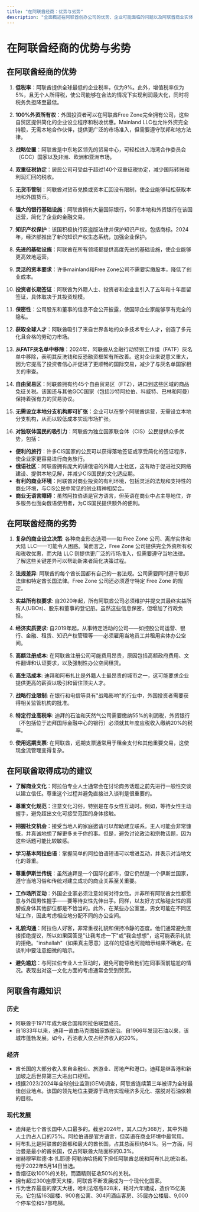 ```yaml
---
title: "在阿联酋经商：优势与劣势"
description: "全面概述在阿联酋创办公司的优势、企业可能面临的问题以及阿联酋商业实体的最佳用途。"
---
```


# 在阿联酋经商的优势与劣势

## 在阿联酋经商的优势

1. **低税率**：阿联酋提供全球最低的企业税率，仅为9%。此外，增值税率仅为5%，且无个人所得税，使公司能够在合法的情况下实现利润最大化，同时将税务负担降至最低。

2. **100%外资所有权**：外国投资者可以在阿联酋Free Zone完全拥有公司，这些自贸区提供简化的企业设立程序和税收优惠。Mainland LLC也允许外资完全持股，无需本地合作伙伴，提供更广泛的市场准入，但需要遵守联邦和地方法律。

3. **战略位置**：阿联酋是中东地区领先的贸易中心，可轻松进入海湾合作委员会（GCC）国家以及非洲、欧洲和亚洲市场。

4. **双重征税协定**：居民公司可受益于超过140个双重征税协定，减少国际转账和利润汇回的税收。

5. **无货币管制**：阿联酋对货币兑换或资本汇回没有限制，使企业能够轻松获取本地和外国货币。

6. **强大的银行基础设施**：阿联酋拥有大量国际银行，50家本地和外资银行在该国运营，简化了企业的金融交易。

7. **知识产权保护**：该国积极执行反盗版法律并保护知识产权，包括商标。2024年，经济部推出了新的知识产权生态系统，加强企业保护。

8. **先进的基础设施**：阿联酋在所有领域都提供高度先进的基础设施，使企业能够更高效地运营。

9. **灵活的资本要求**：许多mainland和Free Zone公司不需要实缴股本，降低了创业成本。

10. **投资者长期签证**：阿联酋为外籍人士、投资者和企业主引入了五年和十年居留签证，具体取决于其投资规模。

11. **保密性**：公司股东和董事的信息不会公开披露，使国际企业家能够享有完全的隐私。

12. **获取全球人才**：阿联酋吸引了来自世界各地的众多技术专业人才，创造了多元化且合格的劳动力市场。

13. **从FATF灰名单中移除**：2024年，阿联酋从金融行动特别工作组（FATF）灰名单中移除，表明其反洗钱和反恐融资框架有所改善。这对企业来说意义重大，因为它提高了投资者信心并促进了更顺畅的国际交易，减少了与灰名单国家相关的审查。

14. **自由贸易区**：阿联酋拥有约45个自由贸易区（FTZ），进口到这些区域的商品免征关税。该国还与其他GCC国家（包括沙特阿拉伯、科威特、巴林和阿曼）保持着强有力的贸易协议。

15. **无需设立本地分支机构即可扩张**：企业可以在整个阿联酋运营，无需设立本地分支机构，从而以较低成本实现市场扩张。

16. **对独联体国民的吸引力**：阿联酋为独立国家联合体（CIS）公民提供众多优势，包括：

- **便利的旅行**：许多CIS国家的公民可以获得落地签证或享受简化的签证程序，使企业家更容易进行商务旅行。
- **俄语社区**：阿联酋拥有庞大的讲俄语的外籍人士社区，这有助于促进社交网络建设、提供本地见解，并减少CIS国民的文化适应期。
- **有利的商业环境**：阿联酋对商业投资的有利环境，包括灵活的法规和支持性的商业环境，与CIS公民中常见的创业精神相契合。
- **商业无语言障碍**：虽然阿拉伯语是官方语言，但英语在商业中占主导地位，许多服务也面向俄语使用者，为CIS国民提供额外的便利。

## 在阿联酋经商的劣势

1. **复杂的商业设立决策**: 各种商业形态选项——如 Free Zone 公司、离岸实体和大陆 LLC——可能令人困惑。简而言之，Free Zone 公司提供完全外资所有权和税收优惠，而大陆 LLC 则提供更广泛的市场准入，但需要遵守当地法律。了解这些关键差异可以帮助新来者简化决策过程。

2. **法规差异**: 阿联酋的每个酋长国都有自己的一套法规。公司需要同时遵守联邦法律和特定酋长国法律。Free Zone 公司还必须遵守特定 Free Zone 的规定。

3. **实益所有权要求**: 自2020年起，所有阿联酋公司必须维护并提交其最终实益所有人(UBOs)、股东和董事的登记册。虽然这些信息保密，但增加了行政负担。

4. **经济实质要求**: 自2019年起，从事特定活动的公司——如控股公司运营、银行、金融、租赁、知识产权管理等——必须雇用当地员工并租用实体办公空间。

5. **高额注册成本**: 在阿联酋注册公司可能费用昂贵，原因包括高额政府费用、文件翻译和认证要求，以及强制性办公空间租赁。

6. **高生活成本**: 迪拜和阿布扎比是外籍人士最昂贵的城市之一，这可能要求企业提供更高的薪资以吸引和留住顶尖人才。

7. **战略行业限制**: 在银行和电信等具有"战略影响"的行业中，外国投资者需要获得相关监管机构的批准。

8. **特定行业高税率**: 迪拜的石油和天然气公司需要缴纳55%的利润税，外资银行（不包括位于迪拜国际金融中心的银行）必须就其年度应税收入缴纳20%的税率。

9. **使用远期支票**: 在阿联酋，远期支票通常用于租金支付和其他重要交易，这使现金流管理变得复杂。

## 在阿联酋取得成功的建议

- **了解商业文化**：阿拉伯专业人士通常会在讨论商务话题之前先进行一般性交谈以建立信任。尊重这个过程并避免直接进入谈判是很重要的。

- **尊重文化规范**：注意文化习俗，特别是在与女性互动时。例如，等待女性主动握手，避免超出文化可接受范围的身体接触。

- **把握社交机会**：接受当地人的家庭邀请可以帮助建立联系。主人可能会非常慷慨，并真诚地想了解更多关于你的事。但是，避免讨论政治和宗教话题，因为这些话题可能比较敏感。

- **学习基本阿拉伯语**：掌握简单的阿拉伯语短语可以增进互动，并表示对当地文化的尊重。

- **尊重伊斯兰传统**：虽然迪拜是一个国际化都市，但它仍然是一个伊斯兰国家，遵守当地习俗和传统对建立成功的商业关系至关重要。

- **工作场所互动**：外国企业家必须注意如何对待女性。并非所有阿联酋女性都愿意与外国男性握手——要等待女性先伸出手。同样，以友好方式触碰女性的肩膀或身体其他部位都是不恰当的。此外，在某些办公室里，男女可能在不同区域工作，因此考虑相应地分配不同的办公空间。

- **礼貌沟通**：阿拉伯人好客，非常重视礼貌和保持冷静的态度。他们通常避免直接拒绝提议，所以如果回答是"让我考虑一下"或"我会想想"，这可能表示礼貌的拒绝。"inshallah"（如果真主愿意）这样的短语也可能暗示结果不确定。在谈判中要注意细微的暗示。

- **避免尴尬**：与阿拉伯专业人士互动时，避免可能导致他们在同事面前尴尬的情况。表现出对这一文化方面的考虑通常会受到赞赏。

## 阿联酋有趣知识

### 历史

- 阿联酋于1971年成为联合国和阿拉伯联盟成员。
- 自1833年以来，迪拜一直由马克图姆家族统治。自1966年发现石油以来，该城市蓬勃发展。如今，石油收入仅占经济收入的20%。

### 经济

- 酋长国的大部分收入来自金融业、旅游业、房地产和港口。迪拜是继香港和新加坡之后世界第三大进出口枢纽。
- 根据2023/2024年全球创业监测(GEM)调查，阿联酋连续第三年被评为全球最佳创业地点。该国的领先地位主要源于政府实现经济多元化、摆脱对石油依赖的目标。

### 现代发展

- 迪拜是七个酋长国中人口最多的。截至2024年，其人口为368万，其中外籍人士约占人口的75%。阿拉伯语是官方语言，但英语在商业环境中最常用。
- 阿布扎比是阿联酋的首都和最大的酋长国，占其总面积约84%。另一方面，阿治曼是最小的酋长国，仅占阿联酋大陆面积的0.3%。
- 谢赫穆罕默德·本·扎耶德·阿勒纳哈扬殿下担任阿联酋总统和阿布扎比统治者。他于2022年5月14日当选。
- 香烟征收100%的关税，而酒精则征收50%的关税。
- 拥有超过300座摩天大楼，阿联酋不断发展成为一个现代化国家。
- 作为世界最高的摩天大楼，哈利法塔高828米，耗时六年建成，造价15亿美元。它包括163层楼、900套公寓、304间酒店客房、35层办公楼层、9,000个停车位和57部电梯。